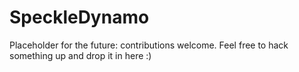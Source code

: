 # SpeckleDynamo
Placeholder for the future: contributions welcome. Feel free to hack something up and drop it in here :) 
